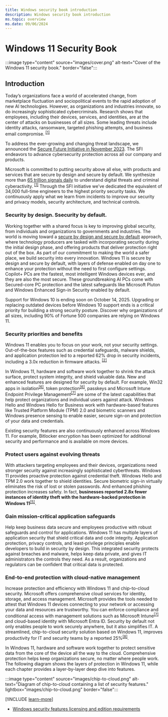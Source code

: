 ```yaml
---
title: Windows security book introduction
description: Windows security book introduction
ms.topic: overview
ms.date: 09/06/2024
---
```


# Windows 11 Security Book

:::image type="content" source="images/cover.png" alt-text="Cover of the Windows 11 security book." border="false":::

## Introduction

Today’s organizations face a world of accelerated change, from marketplace fluctuation and sociopolitical events to the rapid adoption of new AI technologies. However, as organizations and industries innovate, so do increasingly sophisticated cybercriminals. Research shows that employees, including their devices, services, and identities, are at the center of attacks on businesses of all sizes. Some leading threats include identity attacks, ransomware, targeted phishing attempts, and business email compromise. <sup>[\[1\]](conclusion.md#footnote1)</sup>

To address the ever-growing and changing threat landscape, we announced the [Secure Future Initiative in November 2023][LINK-1]. The SFI endeavors to advance cybersecurity protection across all our company and products. 

Microsoft is committed to putting security above all else, with products and services that are secure by design and secure by default. We synthesize more than [65 trillion signals daily][LINK-2] to understand digital threats and criminal cyberactivity. <sup>[\[1\]](conclusion.md#footnote1)</sup> Through the SFI initiative we’ve dedicated the equivalent of 34,000 full-time engineers to the highest priority security tasks.  We continuously apply what we learn from incidents to improve our security and privacy models, security architecture, and technical controls.

### Security by design. Ssecurity by default.

Working together with a shared focus is key to improving global security, from individuals and organizations to governments and industries. The world is moving toward a [secure by design and secure by default][LINK-3] approach, where technology producers are tasked with incorporating security during the initial design phase, and offering products that deliver protection right out of the box. As part of our commitment to making the world a safer place, we build security into every innovation. Windows 11 is secure by design and secure by default, with layers of defense enabled on day one to enhance your protection without the need to first configure settings. Copilot+ PCs are the fastest, most intelligent Windows devices ever, and they are also the most secure. These groundbreaking AI PCs come with Secured-core PC protection and the latest safeguards like Microsoft Pluton and Windows Enhanced Sign-in Security enabled by default.

Support for Windows 10 is ending soon on October 14, 2025. Upgrading or replacing outdated devices before Windows 10 support ends is a critical priority for building a strong security posture. Discover why organizations of all sizes, including 90% of Fortune 500 companies are relying on Windows 11.

### Security priorities and benefits

Windows 11 enables you to focus on your work, not your security settings. Out-of-the-box features such as credential safeguards, malware shields, and application protection led to a reported 62% drop in security incidents, including a 3.0x reduction in firmware attacks. <sup>[\[2\]](conclusion.md#footnote2)</sup>

In Windows 11, hardware and software work together to shrink the attack surface, protect system integrity, and shield valuable data. New and enhanced features are designed for security by default. For example, Win32 apps in isolation<sup>[\[6\]](conclusion.md#footnote6)</sup>, token protection<sup>[\[6\]](conclusion.md#footnote6)</sup>, passkeys and Microsoft Intune Endpoint Privilege Management<sup>[\[7\]](conclusion.md#footnote7)</sup> are some of the latest capabilities that help protect organizations and individual users against attack. Windows Hello and Windows Hello for Business work with hardware-based features like Trusted Platform Module (TPM) 2.0 and biometric scanners and Windows presence sensing to enable easier, secure sign-on and protection of your data and credentials.

Existing security features are also continuously enhanced across Windows 11.  For example, Bitlocker encryption has been optimized for additional security and performance and is available on more devices.

### Protect users against evolving threats

With attackers targeting employees and their devices, organizations need stronger security against increasingly sophisticated cyberthreats. Windows 11 provides proactive protection against credential theft. Windows Hello and TPM 2.0 work together to shield identities. Secure biometric sign-in virtually eliminates the risk of lost or stolen passwords. And enhanced phishing protection increases safety. In fact, **businesses reported 2.8x fewer instances of identity theft with the hardware-backed protection in Windows 11**<sup>[\[5\]](conclusion.md#footnote5)</sup>.

### Gain mission-critical application safeguards

Help keep business data secure and employees productive with robust safeguards and control for applications. Windows 11 has multiple layers of application security that shield critical data and code integrity. Application protection, privacy controls, and least-privilege principles enable developers to build in security by design. This integrated security protects against breaches and malware, helps keep data private, and gives IT administrators the controls they need. As a result, organizations and regulators can be confident that critical data is protected.

### End-to-end protection with cloud-native management

Increase protection and efficiency with Windows 11 and chip-to-cloud security. Microsoft offers comprehensive cloud services for identity, storage, and access management. Microsoft provides the tools needed to attest that Windows 11 devices connecting to your network or accessing your data and resources are trustworthy. You can enforce compliance and conditional access with management solutions such as Microsoft Intune<sup>[\[7\]](conclusion.md#footnote7)</sup> and cloud-based identity with Microsoft Entra ID. Security by default not only enables people to work securely anywhere, but it also simplifies IT. A streamlined, chip-to-cloud security solution based on Windows 11, improves productivity for IT and security teams by a reported 25%<sup>[\[8\]](conclusion.md#footnote8)</sup>.

In Windows 11, hardware and software work together to protect sensitive data from the core of the device all the way to the cloud. Comprehensive protection helps keep organizations secure, no matter where people work. The following diagram shows the layers of protection in Windows 11, while each chapter provides a layer-by-layer deep dive into features.

:::image type="content" source="images/chip-to-cloud.png" alt-text="Diagram of chip-to-cloud containing a list of security features." lightbox="images/chip-to-cloud.png" border="false":::

[!INCLUDE [learn-more](includes/learn-more.md)]

- [Windows security features licensing and edition requirements](../licensing-and-edition-requirements.md)

<!--links-->

[LINK-1]: https://www.microsoft.com/en-us/trust-center/security/secure-future-initiative
[LINK-2]: https://www.microsoft.com/en-us/security/security-insider/microsoft-digital-defense-report-2023
[LINK-3]: https://www.cisa.gov/resources-tools/resources/secure-by-design